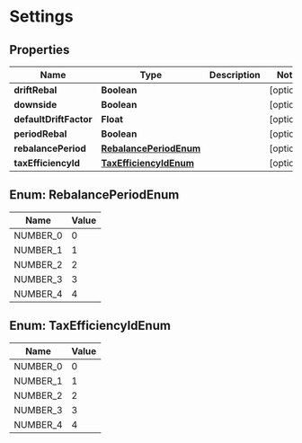 
# Settings

## Properties
Name | Type | Description | Notes
------------ | ------------- | ------------- | -------------
**driftRebal** | **Boolean** |  |  [optional]
**downside** | **Boolean** |  |  [optional]
**defaultDriftFactor** | **Float** |  |  [optional]
**periodRebal** | **Boolean** |  |  [optional]
**rebalancePeriod** | [**RebalancePeriodEnum**](#RebalancePeriodEnum) |  |  [optional]
**taxEfficiencyId** | [**TaxEfficiencyIdEnum**](#TaxEfficiencyIdEnum) |  |  [optional]


<a name="RebalancePeriodEnum"></a>
## Enum: RebalancePeriodEnum
Name | Value
---- | -----
NUMBER_0 | 0
NUMBER_1 | 1
NUMBER_2 | 2
NUMBER_3 | 3
NUMBER_4 | 4


<a name="TaxEfficiencyIdEnum"></a>
## Enum: TaxEfficiencyIdEnum
Name | Value
---- | -----
NUMBER_0 | 0
NUMBER_1 | 1
NUMBER_2 | 2
NUMBER_3 | 3
NUMBER_4 | 4




